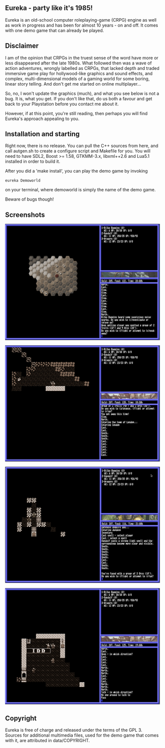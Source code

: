 ## Eureka - party like it's 1985!
Eureka is an old-school computer roleplaying-game (CRPG) engine as well as work in progress and has been for almost 10 years - on and off.
It comes with one demo game that can already be played.

## Disclaimer
I am of the opinion that CRPGs in the truest sense of the word have more or less disappeared after the late 1980s. 
What followed then was a wave of action adventures, wrongly labelled as CRPGs, that lacked depth and traded immersive game play for hollywood-like
graphics and sound effects, and complex, multi-dimensional models of a gaming world for some boring, linear story telling.
And don't get me started on online multiplayer...

So, no, I won't update the graphics (much), and what you see below is not a bug. It is, what you get.
If you don't like that, do us both a favour and get back to your Playstation before you contact me about it.

However, if at this point, you're still reading, then perhaps you will find Eureka's approach appealing to you.

## Installation and starting
Right now, there is no release. You can pull the C++ sources from here, and call autgen.sh to create a configure script and Makefile for you.
You will need to have SDL2, Boost >= 1.58, GTKMM-3.x, libxml++2.6 and Lua5.1 installed in order to build it.

After you did a 'make install', you can play the demo game by invoking

    eureka Demoworld

on your terminal, where demoworld is simply the name of the demo game.

Beware of bugs though!

## Screenshots

![Wilderness](docs/img/out.gif)

![Indoors](docs/img/lendom.gif)

![Battle](docs/img/battle.gif)

![Conversation](docs/img/talk.gif)

## Copyright

Eureka is free of charge and released under the terms of the GPL 3. Sources for additional multimedia files,
used for the demo game that comes with it, are attributed in data/COPYRIGHT.
